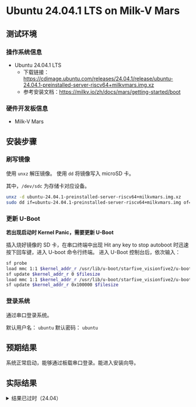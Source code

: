 # Ubuntu 24.04.1 LTS on Milk-V Mars

## 测试环境

### 操作系统信息

- Ubuntu 24.04.1 LTS
  - 下载链接：https://cdimage.ubuntu.com/releases/24.04.1/release/ubuntu-24.04.1-preinstalled-server-riscv64+milkvmars.img.xz
  - 参考安装文档：https://milkv.io/zh/docs/mars/getting-started/boot

### 硬件开发板信息

- Milk-V Mars

## 安装步骤

### 刷写镜像

使用 `unxz` 解压镜像。
使用 `dd` 将镜像写入 microSD 卡。

其中，`/dev/sdc` 为存储卡对应设备。

```bash
unxz -d ubuntu-24.04.1-preinstalled-server-riscv64+milkvmars.img.xz
sudo dd if=ubuntu-24.04.1-preinstalled-server-riscv64+milkvmars.img of=/dev/sdc bs=1M status=progress
```

### 更新 U-Boot

**若出现启动时 Kernel Panic，需要更新 U-Boot**

插入烧好镜像的 SD 卡，在串口终端中出现 Hit any key to stop autoboot 时迅速按下回车键，进入 U-boot 命令行终端。
进入 U-Boot 控制台后，依次输入：
```bash
sf probe
load mmc 1:1 $kernel_addr_r /usr/lib/u-boot/starfive_visionfive2/u-boot-spl.bin.normal.out
sf update $kernel_addr_r 0 $filesize
load mmc 1:1 $kernel_addr_r /usr/lib/u-boot/starfive_visionfive2/u-boot.itb
sf update $kernel_addr_r 0x100000 $filesize
```

### 登录系统

通过串口登录系统。

默认用户名： `ubuntu`
默认密码： `ubuntu`

## 预期结果

系统正常启动，能够通过板载串口登录。能进入安装向导。

## 实际结果
<details>
<summary>结果已过时（24.04）</summary>
系统正常启动，成功通过串口查看输出。

### 启动信息

屏幕录像：
[![asciicast](https://asciinema.org/a/a3DgDMfhYPQgWhUjTTScbJ04n.svg)](https://asciinema.org/a/a3DgDMfhYPQgWhUjTTScbJ04n)

```log
Welcome to Ubuntu 24.04 LTS (GNU/Linux 6.8.0-31-generic riscv64)

 * Documentation:  https://help.ubuntu.com
 * Management:     https://landscape.canonical.com
 * Support:        https://ubuntu.com/pro

 System information disabled due to load higher than 1.0

Expanded Security Maintenance for Applications is not enabled.

0 updates can be applied immediately.

Enable ESM Apps to receive additional future security updates.
See https://ubuntu.com/esm or run: sudo pro status



The programs included with the Ubuntu system are free software;
the exact distribution terms for each program are described in the
individual files in /usr/share/doc/*/copyright.

Ubuntu comes with ABSOLUTELY NO WARRANTY, to the extent permitted by
applicable law.

To run a command as administrator (user "root"), use "sudo <command>".
See "man sudo_root" for details.

ubuntu@ubuntu:~$ cat /etc-o
cat: /etc-o: No such file or directory
ubuntu@ubuntu:~$ cat /etc/os-release 
PRETTY_NAME="Ubuntu 24.04 LTS"
NAME="Ubuntu"
VERSION_ID="24.04"
VERSION="24.04 LTS (Noble Numbat)"
VERSION_CODENAME=noble
ID=ubuntu
ID_LIKE=debian
HOME_URL="https://www.ubuntu.com/"
SUPPORT_URL="https://help.ubuntu.com/"
BUG_REPORT_URL="https://bugs.launchpad.net/ubuntu/"
PRIVACY_POLICY_URL="https://www.ubuntu.com/legal/terms-and-policies/privacy-policy"
UBUNTU_CODENAME=noble
LOGO=ubuntu-logo
ubuntu@ubuntu:~$ uname -a
Linux ubuntu 6.8.0-31-generic #31.1-Ubuntu SMP PREEMPT_DYNAMIC Sun Apr 21 01:12:53 UTC 2024 riscv64 riscv64 riscv64 GNU/Lix
ubuntu@ubuntu:~$ 
 

```

## 测试判定标准

测试成功：实际结果与预期结果相符。

测试失败：实际结果与预期结果不符。

## 测试结论

成功
</details>
